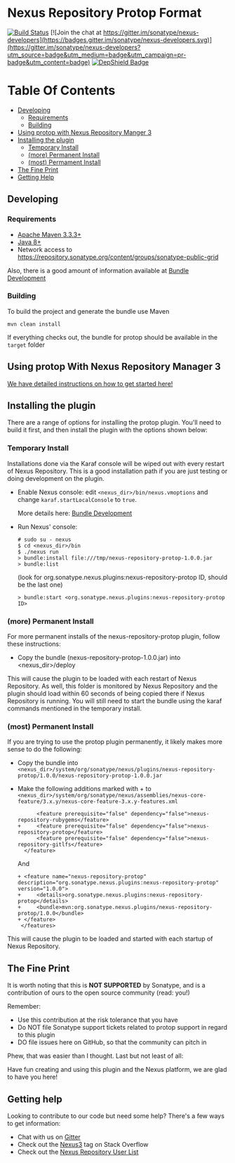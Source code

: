 <!--

    Sonatype Nexus (TM) Open Source Version
    Copyright (c) 2018-present Sonatype, Inc.
    All rights reserved. Includes the third-party code listed at http://links.sonatype.com/products/nexus/oss/attributions.

    This program and the accompanying materials are made available under the terms of the Eclipse Public License Version 1.0,
    which accompanies this distribution and is available at http://www.eclipse.org/legal/epl-v10.html.

    Sonatype Nexus (TM) Professional Version is available from Sonatype, Inc. "Sonatype" and "Sonatype Nexus" are trademarks
    of Sonatype, Inc. Apache Maven is a trademark of the Apache Software Foundation. M2eclipse is a trademark of the
    Eclipse Foundation. All other trademarks are the property of their respective owners.

-->
# Nexus Repository Protop Format

[![Build Status](https://travis-ci.org/sonatype-nexus-community/nexus-repository-protop.svg?branch=master)](https://travis-ci.org/sonatype-nexus-community/nexus-repository-protop) [![Join the chat at https://gitter.im/sonatype/nexus-developers](https://badges.gitter.im/sonatype/nexus-developers.svg)](https://gitter.im/sonatype/nexus-developers?utm_source=badge&utm_medium=badge&utm_campaign=pr-badge&utm_content=badge) [![DepShield Badge](https://depshield.sonatype.org/badges/sonatype-nexus-community/nexus-repository-protop/depshield.svg)](https://depshield.github.io)

# Table Of Contents
* [Developing](#developing)
   * [Requirements](#requirements)
   * [Building](#building)
* [Using protop with Nexus Repository Manger 3](#using-protop-with-nexus-repository-manager-3)
* [Installing the plugin](#installing-the-plugin)
   * [Temporary Install](#temporary-install)
   * [(more) Permanent Install](#more-permanent-install)
   * [(most) Permament Install](#most-permanent-install)
* [The Fine Print](#the-fine-print)
* [Getting Help](#getting-help)

## Developing

### Requirements

* [Apache Maven 3.3.3+](https://maven.apache.org/install.html)
* [Java 8+](http://www.oracle.com/technetwork/java/javase/downloads/jdk8-downloads-2133151.html)
* Network access to https://repository.sonatype.org/content/groups/sonatype-public-grid

Also, there is a good amount of information available at [Bundle Development](https://help.sonatype.com/display/NXRM3/Bundle+Development)

### Building

To build the project and generate the bundle use Maven

    mvn clean install

If everything checks out, the bundle for protop should be available in the `target` folder

## Using protop With Nexus Repository Manager 3

[We have detailed instructions on how to get started here!](docs/PROTOP_USER_DOCUMENTATION.md)

## Installing the plugin

There are a range of options for installing the protop plugin. You'll need to build it first, and
then install the plugin with the options shown below:

### Temporary Install

Installations done via the Karaf console will be wiped out with every restart of Nexus Repository. This is a
good installation path if you are just testing or doing development on the plugin.

* Enable Nexus console: edit `<nexus_dir>/bin/nexus.vmoptions` and change `karaf.startLocalConsole`  to `true`.

  More details here: [Bundle Development](https://help.sonatype.com/display/NXRM3/Bundle+Development+Overview)

* Run Nexus' console:
  ```
  # sudo su - nexus
  $ cd <nexus_dir>/bin
  $ ./nexus run
  > bundle:install file:///tmp/nexus-repository-protop-1.0.0.jar
  > bundle:list
  ```
  (look for org.sonatype.nexus.plugins:nexus-repository-protop ID, should be the last one)
  ```
  > bundle:start <org.sonatype.nexus.plugins:nexus-repository-protop ID>
  ```

### (more) Permanent Install

For more permanent installs of the nexus-repository-protop plugin, follow these instructions:

* Copy the bundle (nexus-repository-protop-1.0.0.jar) into <nexus_dir>/deploy

This will cause the plugin to be loaded with each restart of Nexus Repository. As well, this folder is monitored
by Nexus Repository and the plugin should load within 60 seconds of being copied there if Nexus Repository
is running. You will still need to start the bundle using the karaf commands mentioned in the temporary install.

### (most) Permanent Install

If you are trying to use the protop plugin permanently, it likely makes more sense to do the following:

* Copy the bundle into `<nexus_dir>/system/org/sonatype/nexus/plugins/nexus-repository-protop/1.0.0/nexus-repository-protop-1.0.0.jar`
* Make the following additions marked with + to `<nexus_dir>/system/org/sonatype/nexus/assemblies/nexus-core-feature/3.x.y/nexus-core-feature-3.x.y-features.xml`

   ```
         <feature prerequisite="false" dependency="false">nexus-repository-rubygems</feature>
   +     <feature prerequisite="false" dependency="false">nexus-repository-protop</feature>
         <feature prerequisite="false" dependency="false">nexus-repository-gitlfs</feature>
     </feature>
   ```
   And
   ```
   + <feature name="nexus-repository-protop" description="org.sonatype.nexus.plugins:nexus-repository-protop" version="1.0.0">
   +     <details>org.sonatype.nexus.plugins:nexus-repository-protop</details>
   +     <bundle>mvn:org.sonatype.nexus.plugins/nexus-repository-protop/1.0.0</bundle>
   + </feature>
    </features>
   ```
This will cause the plugin to be loaded and started with each startup of Nexus Repository.

## The Fine Print

It is worth noting that this is **NOT SUPPORTED** by Sonatype, and is a contribution of ours
to the open source community (read: you!)

Remember:

* Use this contribution at the risk tolerance that you have
* Do NOT file Sonatype support tickets related to protop support in regard to this plugin
* DO file issues here on GitHub, so that the community can pitch in

Phew, that was easier than I thought. Last but not least of all:

Have fun creating and using this plugin and the Nexus platform, we are glad to have you here!

## Getting help

Looking to contribute to our code but need some help? There's a few ways to get information:

* Chat with us on [Gitter](https://gitter.im/sonatype/nexus-developers)
* Check out the [Nexus3](http://stackoverflow.com/questions/tagged/nexus3) tag on Stack Overflow
* Check out the [Nexus Repository User List](https://groups.google.com/a/glists.sonatype.com/forum/?hl=en#!forum/nexus-users)
